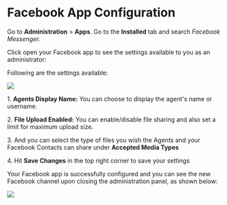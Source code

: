 # Facebook App Configuration

Go to **Administration** > **Apps**. Go to the **Installed** tab and search _Facebook Messenger._

Click open your Facebook app to see the settings available to you as an administrator:&#x20;

Following are the settings available:

![](<../../../../../.gitbook/assets/2022-02-01\_03-05-53 (1).png>)

1\.  **Agents Display Name:** You can choose to display the agent's name or username.

2\. **File Upload Enabled:** You can enable/disable file sharing and also set a limit for maximum upload size.

3\. And you can select the type of files you wish the Agents and your Facebook Contacts can share under **Accepted Media Types**

4\. Hit **Save Changes** in the top right corner to save your settings

Your Facebook app is successfully configured and you can see the new Facebook channel upon closing the administration panel, as shown below:

![](../../../../../.gitbook/assets/2021-11-29\_01-14-57.png)
